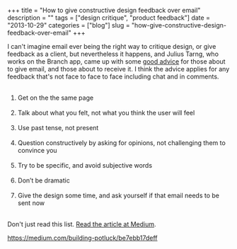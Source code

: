 +++
title = "How to give constructive design feedback over email"
description = ""
tags = ["design critique", "product feedback"]
date = "2013-10-29"
categories = ["blog"]
slug = "how-give-constructive-design-feedback-over-email"
+++



<p>I can't imagine email ever being the right way to critique design, or give feedback as a client, but nevertheless it happens, and Julius Tarng, who works on the Branch app, came up with some <a href="https://medium.com/building-potluck/be7ebb17deff">good advice</a> for those about to give email, and those about to receive it. I think the advice applies for any feedback that's not face to face to face including chat and in comments.</p>

<p><ol><br />
<li>Get on the the same page</li><br />
<li>Talk about what you felt, not what you think the user will feel</li><br />
<li>Use past tense, not present</li><br />
<li>Question constructively by asking for opinions, not challenging them to convince you</li><br />
<li>Try to be specific, and avoid subjective words</li><br />
<li>Don’t be dramatic</li><br />
<li>Give the design some time, and ask yourself if that email needs to be sent now</li><br />
</ol></p>

<p>Don't just read this list. <a href="https://medium.com/building-potluck/be7ebb17deff">Read the article at Medium</a>.</p>

    
  <a href="https://medium.com/building-potluck/be7ebb17deff">https://medium.com/building-potluck/be7ebb17deff</a>
